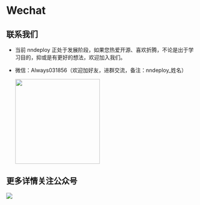 # Wechat

## 联系我们

- 当前 nndeploy 正处于发展阶段，如果您热爱开源、喜欢折腾，不论是出于学习目的，抑或是有更好的想法，欢迎加入我们。

- 微信：Always031856（欢迎加好友，进群交流，备注：nndeploy\_姓名）
  
  <img src="../../image/wechat.jpg" width="225px">

## 更多详情关注公众号

<img src="../../image/wechat_official_account.jpg">